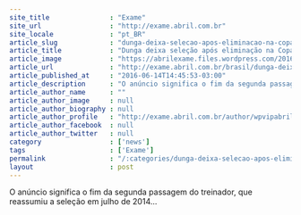 ```yaml
---
site_title               : "Exame"
site_url                 : "http://exame.abril.com.br"
site_locale              : "pt_BR"
article_slug             : "dunga-deixa-selecao-apos-eliminacao-na-copa-america"
article_title            : "Dunga deixa seleção após eliminação na Copa América"
article_image            : "https://abrilexame.files.wordpress.com/2016/09/size_960_16_9_dunga-cbf.jpg?quality=70&strip=all&w=960"
article_url              : "http://exame.abril.com.br/brasil/dunga-deixa-selecao-apos-eliminacao-na-copa-america/"
article_published_at     : "2016-06-14T14:45:53-03:00"
article_description      : "O anúncio significa o fim da segunda passagem do treinador, que reassumiu a seleção em julho de 2014..."
article_author_name      : ""
article_author_image     : null
article_author_biography : null
article_author_profile   : "http://exame.abril.com.br/author/wpvipabril/"
article_author_facebook  : null
article_author_twitter   : null
category                 : ['news']
tags                     : ['Exame']
permalink                : "/:categories/dunga-deixa-selecao-apos-eliminacao-na-copa-america/"
layout                   : post
---
```


O anúncio significa o fim da segunda passagem do treinador, que reassumiu a seleção em julho de 2014...
